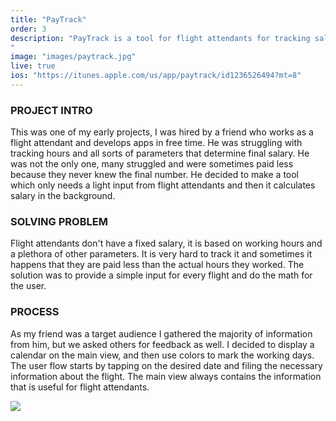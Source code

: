 ```yaml
---
title: "PayTrack"
order: 3
description: "PayTrack is a tool for flight attendants for tracking salary.
"
image: "images/paytrack.jpg"
live: true
ios: "https://itunes.apple.com/us/app/paytrack/id1236526494?mt=8" 
---
```

### PROJECT INTRO
This was one of my early projects, I was hired by a friend who works as a flight attendant and develops apps in free time. He was struggling with tracking hours and all sorts of parameters that determine final salary. He was not the only one, many struggled and were sometimes paid less because they never knew the final number. He decided to make a tool which only needs a light input from flight attendants and then it calculates salary in the background.

### SOLVING PROBLEM
Flight attendants don't have a fixed salary, it is based on working hours and a plethora of other parameters. It is very hard to track it and sometimes it happens that they are paid less than the actual hours they worked. The solution was to provide a simple input for every flight and do the math for the user.

### PROCESS
As my friend was a target audience I gathered the majority of information from him, but we asked others for feedback as well. I decided to display a calendar on the main view, and then use colors to mark the working days. The user flow starts by tapping on the desired date and filing the necessary information about the flight. The main view always contains the information that is useful for flight attendants.

<img class="image-spacer-solo" src="images/paytrack_mockups.jpg">